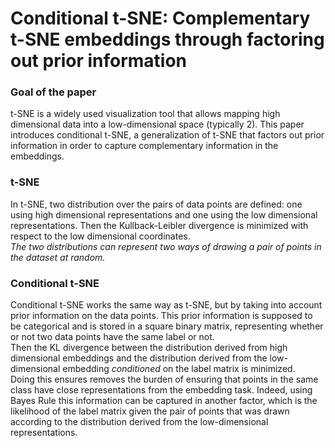 # Conditional t-SNE: Complementary t-SNE embeddings through factoring out prior information

### Goal of the paper
t-SNE is a widely used visualization tool that allows mapping high dimensional data into a low-dimensional space (typically 2).
This paper introduces conditional t-SNE, a generalization of t-SNE that factors out prior information in order to capture complementary information in the embeddings.

### t-SNE
In t-SNE, two distribution over the pairs of data points are defined: one using high dimensional representations and one using the low dimensional representations. Then the Kullback-Leibler divergence is minimized with respect to the low dimensional coordinates.  
*The two distributions can represent two ways of drawing a pair of points in the dataset at random.*

### Conditional t-SNE
Conditional t-SNE works the same way as t-SNE, but by taking into account prior information on the data points. This prior information is supposed to be categorical and is stored in a square binary matrix, representing whether or not two data points have the same label or not.  
Then the KL divergence between the distribution derived from high dimensional embeddings and the distribution derived from the low-dimensional embedding *conditioned* on the label matrix is minimized.  
Doing this ensures removes the burden of ensuring that points in the same class have close representations from the embedding task.
Indeed, using Bayes Rule this information can be captured in another factor, which is the likelihood of the label matrix given the pair of points that was drawn according to the distribution derived from the low-dimensional representations.
